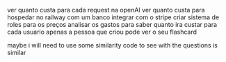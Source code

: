 ver quanto custa para cada request na openAI
ver quanto custa para hospedar no railway com um banco
integrar com o stripe
criar sistema de roles para os preços
analisar os gastos para saber quanto ira custar para cada usuario
apenas a pessoa que criou pode ver o seu flashcard

maybe i will need to use some similarity code to see with the questions is similar
